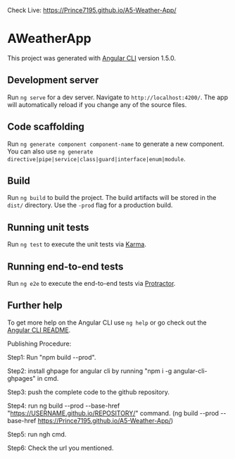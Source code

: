 Check Live: https://Prince7195.github.io/A5-Weather-App/

# AWeatherApp

This project was generated with [Angular CLI](https://github.com/angular/angular-cli) version 1.5.0.

## Development server

Run `ng serve` for a dev server. Navigate to `http://localhost:4200/`. The app will automatically reload if you change any of the source files.

## Code scaffolding

Run `ng generate component component-name` to generate a new component. You can also use `ng generate directive|pipe|service|class|guard|interface|enum|module`.

## Build

Run `ng build` to build the project. The build artifacts will be stored in the `dist/` directory. Use the `-prod` flag for a production build.

## Running unit tests

Run `ng test` to execute the unit tests via [Karma](https://karma-runner.github.io).

## Running end-to-end tests

Run `ng e2e` to execute the end-to-end tests via [Protractor](http://www.protractortest.org/).

## Further help

To get more help on the Angular CLI use `ng help` or go check out the [Angular CLI README](https://github.com/angular/angular-cli/blob/master/README.md).


Publishing Procedure:

Step1: Run "npm build --prod".

Step2: install ghpage for angular cli by running "npm i -g angular-cli-ghpages" in cmd.

Step3: push the complete code to the github repository.

Step4: run ng build --prod --base-href "https://USERNAME.github.io/REPOSITORY/" command. (ng build --prod --base-href https://Prince7195.github.io/A5-Weather-App/)

Step5: run ngh cmd.

Step6: Check the url you mentioned.